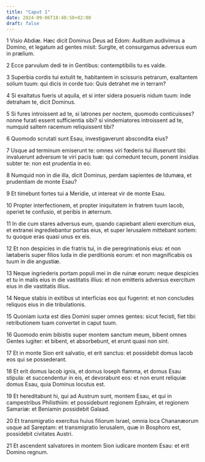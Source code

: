 ```yaml
---
title: "Caput 1"
date: 2024-09-06T18:40:58+02:00
draft: false
---
```




1 Visio Abdiæ. Hæc dicit Dominus Deus ad Edom: Auditum audivimus a Domino, et legatum ad gentes misit: Surgite, et consurgamus adversus eum in prælium.

2 Ecce parvulum dedi te in Gentibus: contemptibilis tu es valde.

3 Superbia cordis tui extulit te, habitantem in scissuris petrarum, exaltantem solium tuum: qui dicis in corde tuo: Quis detrahet me in terram?

4 Si exaltatus fueris ut aquila, et si inter sidera posueris nidum tuum: inde detraham te, dicit Dominus.

5 Si fures introissent ad te, si latrones per noctem, quomodo conticuisses? nonne furati essent sufficientia sibi? si vindemiatores introissent ad te, numquid saltem racemum reliquissent tibi?

6 Quomodo scrutati sunt Esau, investigaverunt abscondita eius?

7 Usque ad terminum emiserunt te: omnes viri fœderis tui illuserunt tibi: invaluerunt adversum te viri pacis tuæ: qui comedunt tecum, ponent insidias subter te: non est prudentia in eo.

8 Numquid non in die illa, dicit Dominus, perdam sapientes de Idumæa, et prudentiam de monte Esau?

9 Et timebunt fortes tui a Meridie, ut intereat vir de monte Esau.

10 Propter interfectionem, et propter iniquitatem in fratrem tuum Iacob, operiet te confusio, et peribis in æternum.

11 In die cum stares adversus eum, quando capiebant alieni exercitum eius, et extranei ingrediebantur portas eius, et super Ierusalem mittebant sortem: tu quoque eras quasi unus ex eis.

12 Et non despicies in die fratris tui, in die peregrinationis eius: et non lætaberis super filios Iuda in die perditionis eorum: et non magnificabis os tuum in die angustiæ.

13 Neque ingriederis portam populi mei in die ruinæ eorum: neque despicies et tu in malis eius in die vastitatis illius: et non emitteris adversus exercitum eius in die vastitatis illius.

14 Neque stabis in exitibus ut interficias eos qui fugerint: et non concludes reliquos eius in die tribulationis.

15 Quoniam iuxta est dies Domini super omnes gentes: sicut fecisti, fiet tibi: retributionem tuam convertet in caput tuum.

16 Quomodo enim bibistis super montem sanctum meum, bibent omnes Gentes iugiter: et bibent, et absorbebunt, et erunt quasi non sint.

17 Et in monte Sion erit salvatio, et erit sanctus: et possidebit domus Iacob eos qui se possederant.

18 Et erit domus Iacob ignis, et domus Ioseph flamma, et domus Esau stipula: et succendentur in eis, et devorabunt eos: et non erunt reliquiæ domus Esau, quia Dominus locutus est.

19 Et hereditabunt hi, qui ad Austrum sunt, montem Esau, et qui in campestribus Philisthiim: et possidebunt regionem Ephraim, et regionem Samariæ: et Beniamin possidebit Galaad.

20 Et transmigratio exercitus huius filiorum Israel, omnia loca Chananæorum usque ad Sareptam: et transmigratio Ierusalem, quæ in Bosphoro est, possidebit civitates Austri.

21 Et ascendent salvatores in montem Sion iudicare montem Esau: et erit Domino regnum.

